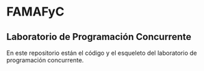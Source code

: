 FAMAFyC
===========================================

Laboratorio de Programación Concurrente
---------------------------------------

En este repositorio están el código y el esqueleto del laboratorio de
programación concurrente.

